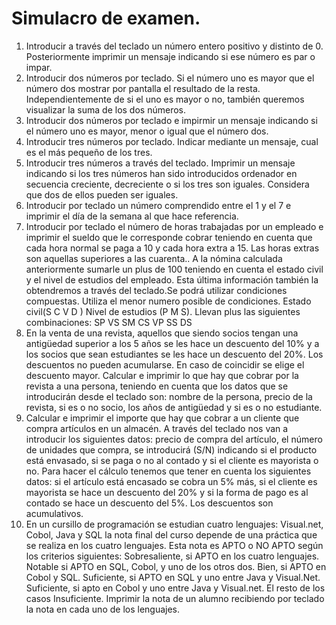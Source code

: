 # Simulacro de examen.

1. Introducir a través del teclado un número entero positivo y distinto de 0. Posteriormente imprimir un mensaje indicando si ese número es par o impar.
2. Introducir dos números por teclado. Si el número uno es mayor que el número dos mostrar por pantalla el resultado de la resta. Independientemente de si el uno es mayor o no, también queremos visualizar la suma de los dos números.
3. Introducir dos números por teclado e impirmir un mensaje indicando si el número uno es mayor, menor o igual que el número dos.
4. Introducir tres números por teclado. Indicar mediante un mensaje, cual es el más pequeño de los tres.
5. Introducir tres números a través del teclado. Imprimir un mensaje indicando si los tres números han sido introducidos ordenador en secuencia creciente, decreciente o si los tres son iguales. Considera que dos de ellos pueden ser iguales.
6. Introducir por teclado un número comprendido entre el 1 y el 7 e imprimir el día de la semana al que hace referencia.
7. Introducir por teclado el número de horas trabajadas por un empleado e imprimir el sueldo que le corresponde cobrar teniendo en cuenta que cada hora normal se paga a 10 y cada hora extra a 15. Las horas extras son aquellas superiores a las cuarenta.. A la nómina calculada anteriormente sumarle un plus de 100 teniendo en cuenta el estado civil y el nivel de estudios del empleado. Esta última información también la obtendremos a través del teclado.Se podrá utilizar condiciones compuestas. Utiliza el menor numero posible de condiciones. Estado civil(S C V D ) Nivel de estudios (P M S). Llevan plus las siguientes combinaciones: SP VS SM CS VP SS DS
8. En la venta de una revista, aquellos que siendo socios tengan una antigüedad superior a los 5 años se les hace un descuento del 10% y a los socios que sean estudiantes se les hace un descuento del 20%. Los descuentos no pueden acumularse. En caso de coincidir se elige el descuento mayor. Calcular e imprimir lo que hay que cobrar por la revista a una persona, teniendo en cuenta que los datos que se introducirán desde el teclado son: nombre de la persona, precio de la revista, si es o no socio, los años de antigüedad y si es o no estudiante.
9. Calcular e imprimir el importe que hay que cobrar a un cliente que compra artículos en un almacén. A través del teclado nos van a introducir los siguientes datos: precio de compra del artículo, el número de unidades que compra, se introducirá (S/N) indicando si el producto está envasado, si se paga o no al contado y si el cliente es mayorista o no. Para hacer el cálculo tenemos que tener en cuenta los siguientes datos: si el artículo está encasado se cobra un 5% más, si el cliente es mayorista se hace un descuento del 20% y si la forma de pago es al contado se hace un descuento del 5%. Los descuentos son acumulativos.
10.  En un cursillo de programación se estudian cuatro lenguajes: Visual.net, Cobol, Java y SQL la nota final del curso depende de una práctica que se realiza en los cuatro lenguajes. Esta nota es APTO o NO APTO según los criterios siguientes: Sobresaliente, si APTO en los cuatro lenguajes. Notable si APTO en SQL, Cobol, y uno de los otros dos. Bien, si APTO en Cobol y SQL. Suficiente, si APTO en SQL y uno entre Java y Visual.Net. Suficiente, si apto en Cobol y uno entre Java y Visual.net. El resto de los casos Insuficiente. Imprimir la nota de un alumno recibiendo por teclado la nota en cada uno de los lenguajes.
